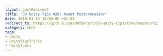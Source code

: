 ```yaml
---
layout: postRedirect
title: '50 Unity Tips #20: Asset Postprocessor'
date: 2018-03-16 10:00:00 +01:00
redirect_to: https://github.com/defuncart/50-unity-tips/tree/master/%2320-AssetPostprocessor
category: tech
tags:
- Unity
- UnityTipsTricks
- UnityTools
---
```

